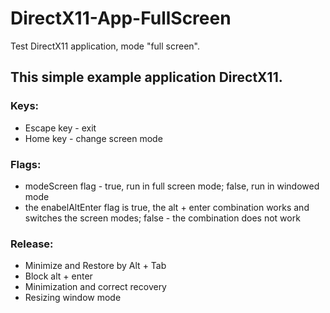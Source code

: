 # DirectX11-App-FullScreen
Test DirectX11 application, mode "full screen".

## This simple example application DirectX11. 
### Keys:
* Escape key - exit
* Home key - change screen mode

### Flags:
* modeScreen flag - true, run in full screen mode; false, run in windowed mode
* the enabelAltEnter flag is true, the alt + enter combination works and switches the screen modes; false - the combination does not work

### Release:
* Minimize and Restore by Alt + Tab
* Block alt + enter
* Minimization and correct recovery
* Resizing window mode